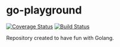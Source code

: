 # go-playground

[![Coverage Status](https://coveralls.io/repos/github/radlinskii/go-playground/badge.svg?branch=setup-travis)](https://coveralls.io/github/radlinskii/go-playground?branch=setup-travis)
[![Build Status](https://travis-ci.com/radlinskii/go-playground.svg?branch=master)](https://travis-ci.com/radlinskii/go-playground)

Repository created to have fun with Golang.
